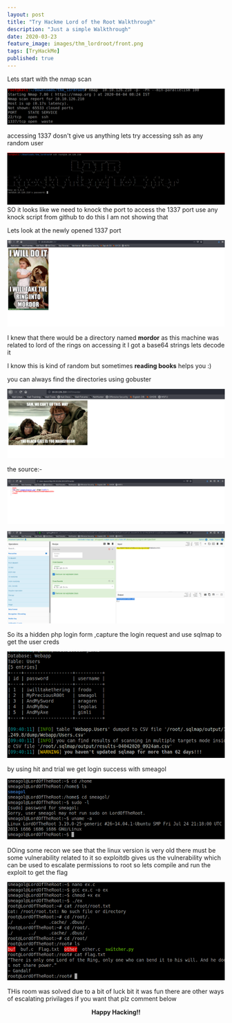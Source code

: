 ```yaml
---
layout: post
title: "Try Hackme Lord of the Root Walkthrough"
description: "Just a simple Walkthrough"
date: 2020-03-23
feature_image: images/thm_lordroot/front.png
tags: [TryHackMe]
published: true
---
```

<!--more-->

Lets start with the nmap scan 

![](images/thm_lordroot/1.png)

accessing 1337 dosn't give us anything 
lets try accessing ssh as any random user

![](images/thm_lordroot/2.png)
SO it looks like we need to knock the port to access the 1337 port 
use any knock script from github to do this 
I am not showing that 

Lets look at the newly opened 1337 port

![](images/thm_lordroot/3.png)

I knew that there would be a directory named **mordor** as this machine was related to lord of the rings on accessing it I got a base64 strings lets decode it

I know this is kind of random but sometimes **reading books** helps you :)

you can always find the directories using gobuster

![](images/thm_lordroot/5.png)

the source:-

![](images/thm_lordroot/4.png)

![](images/thm_lordroot/7.png)

So its a hidden php login form ,capture the login request and use sqlmap to get the user creds

![](images/thm_lordroot/8.png)

by using hit and trial we get login success with smeagol

![](images/thm_lordroot/9.png)

DOing some recon we see that the linux version is very old there must be some vulnerability related to it
so exploitdb gives us the vulnerability which can be used to escalate permissions to root so 
lets compile and run the exploit to get the flag

![](images/thm_lordroot/10.png)

THis room was solved due to a bit of luck bit it was fun 
there are other ways of escalating privilages if you want that plz comment below


<b><center>Happy Hacking!!</center></b>